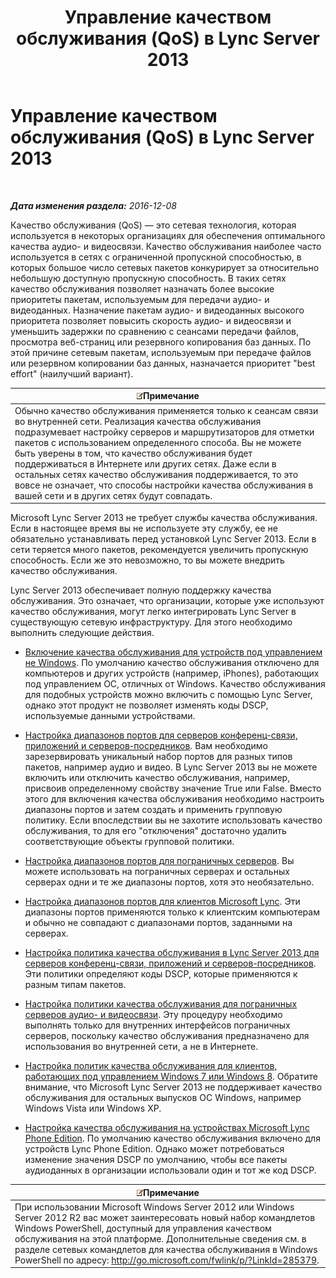﻿---
title: Управление качеством обслуживания (QoS) в Lync Server 2013
TOCTitle: Управление качеством обслуживания (QoS) в Lync Server 2013
ms:assetid: ab1051c3-8380-4d72-86df-37a61b1e4a41
ms:mtpsurl: https://technet.microsoft.com/ru-ru/library/Gg405409(v=OCS.15)
ms:contentKeyID: 49310840
ms.date: 12/10/2016
mtps_version: v=OCS.15
ms.translationtype: HT
---

# Управление качеством обслуживания (QoS) в Lync Server 2013

 

_**Дата изменения раздела:** 2016-12-08_

Качество обслуживания (QoS) — это сетевая технология, которая используется в некоторых организациях для обеспечения оптимального качества аудио- и видеосвязи. Качество обслуживания наиболее часто используется в сетях с ограниченной пропускной способностью, в которых большое число сетевых пакетов конкурирует за относительно небольшую доступную пропускную способность. В таких сетях качество обслуживания позволяет назначать более высокие приоритеты пакетам, используемым для передачи аудио- и видеоданных. Назначение пакетам аудио- и видеоданных высокого приоритета позволяет повысить скорость аудио- и видеосвязи и уменьшить задержки по сравнению с сеансами передачи файлов, просмотра веб-страниц или резервного копирования баз данных. По этой причине сетевым пакетам, используемым при передаче файлов или резервном копировании баз данных, назначается приоритет "best effort" (наилучший вариант).

<table>
<thead>
<tr class="header">
<th><img src="images/Gg398412.note(OCS.15).gif" title="note" alt="note" />Примечание</th>
</tr>
</thead>
<tbody>
<tr class="odd">
<td>Обычно качество обслуживания применяется только к сеансам связи во внутренней сети. Реализация качества обслуживания подразумевает настройку серверов и маршрутизаторов для отметки пакетов с использованием определенного способа. Вы не можете быть уверены в том, что качество обслуживания будет поддерживаться в Интернете или других сетях. Даже если в остальных сетях качество обслуживания поддерживается, то это вовсе не означает, что способы настройки качества обслуживания в вашей сети и в других сетях будут совпадать.</td>
</tr>
</tbody>
</table>


Microsoft Lync Server 2013 не требует службы качества обслуживания. Если в настоящее время вы не используете эту службу, ее не обязательно устанавливать перед установкой Lync Server 2013. Если в сети теряется много пакетов, рекомендуется увеличить пропускную способность. Если же это невозможно, то вы можете внедрить качество обслуживания.

Lync Server 2013 обеспечивает полную поддержку качества обслуживания. Это означает, что организации, которые уже используют качество обслуживания, могут легко интегрировать Lync Server в существующую сетевую инфраструктуру. Для этого необходимо выполнить следующие действия.

  - [Включение качества обслуживания для устройств под управлением не Windows](lync-server-2013-enabling-qos-for-devices-that-are-not-based-on-windows.md). По умолчанию качество обслуживания отключено для компьютеров и других устройств (например, iPhones), работающих под управлением ОС, отличных от Windows. Качество обслуживания для подобных устройств можно включить с помощью Lync Server, однако этот продукт не позволяет изменять коды DSCP, используемые данными устройствами.

  - [Настройка диапазонов портов для серверов конференц-связи, приложений и серверов-посредников](lync-server-2013-configuring-port-ranges-for-your-conferencing-application-and-mediation-servers.md). Вам необходимо зарезервировать уникальный набор портов для разных типов пакетов, например аудио и видео. В Lync Server 2013 вы не можете включить или отключить качество обслуживания, например, присвоив определенному свойству значение True или False. Вместо этого для включения качества обслуживания необходимо настроить диапазоны портов и затем создать и применить групповую политику. Если впоследствии вы не захотите использовать качество обслуживания, то для его "отключения" достаточно удалить соответствующие объекты групповой политики.

  - [Настройка диапазонов портов для пограничных серверов](lync-server-2013-configuring-port-ranges-for-your-edge-servers.md). Вы можете использовать на пограничных серверах и остальных серверах одни и те же диапазоны портов, хотя это необязательно.

  - [Настройка диапазонов портов для клиентов Microsoft Lync](lync-server-2013-configuring-port-ranges-for-your-microsoft-lync-clients.md). Эти диапазоны портов применяются только к клиентским компьютерам и обычно не совпадают с диапазонами портов, заданными на серверах.

  - [Настройка политика качества обслуживания в Lync Server 2013 для серверов конференц-связи, приложений и серверов-посредников](lync-server-2013-configuring-a-quality-of-service-policy-for-your-conferencing-application-and-mediation-servers.md). Эти политики определяют коды DSCP, которые применяются к разным типам пакетов.

  - [Настройка политики качества обслуживания для пограничных серверов аудио- и видеосвязи](lync-server-2013-configuring-a-quality-of-service-policy-for-your-a-v-edge-servers.md). Эту процедуру необходимо выполнять только для внутренних интерфейсов пограничных серверов, поскольку качество обслуживания предназначено для использования во внутренней сети, а не в Интернете.

  - [Настройка политик качества обслуживания для клиентов, работающих под управлением Windows 7 или Windows 8](lync-server-2013-configuring-quality-of-service-policies-for-clients-running-on-windows-7-or-windows-8.md). Обратите внимание, что Microsoft Lync Server 2013 не поддерживает качество обслуживания для остальных выпусков ОС Windows, например Windows Vista или Windows XP.

  - [Настройка качества обслуживания на устройствах Microsoft Lync Phone Edition](lync-server-2013-configuring-quality-of-service-on-microsoft-lync-phone-edition-devices.md). По умолчанию качество обслуживания включено для устройств Lync Phone Edition. Однако может потребоваться изменение значения DSCP по умолчанию, чтобы все пакеты аудиоданных в организации использовали один и тот же код DSCP.

<table>
<thead>
<tr class="header">
<th><img src="images/Gg398412.note(OCS.15).gif" title="note" alt="note" />Примечание</th>
</tr>
</thead>
<tbody>
<tr class="odd">
<td>При использовании Microsoft Windows Server 2012 или Windows Server 2012 R2 вас может заинтересовать новый набор командлетов Windows PowerShell, доступный для управления качеством обслуживания на этой платформе. Дополнительные сведения см. в разделе сетевых командлетов для качества обслуживания в Windows PowerShell по адресу: <a href="http://go.microsoft.com/fwlink/p/?linkid=285379">http://go.microsoft.com/fwlink/p/?LinkId=285379</a>.</td>
</tr>
</tbody>
</table>

